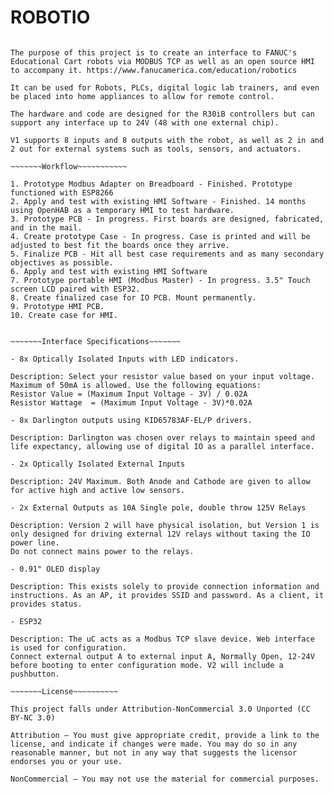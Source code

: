 # ROBOTIO

~~~~~~~Introduction~~~~~~~~~

The purpose of this project is to create an interface to FANUC's Educational Cart robots via MODBUS TCP as well as an open source HMI to accompany it. https://www.fanucamerica.com/education/robotics

It can be used for Robots, PLCs, digital logic lab trainers, and even be placed into home appliances to allow for remote control.

The hardware and code are designed for the R30iB controllers but can support any interface up to 24V (48 with one external chip).

V1 supports 8 inputs and 8 outputs with the robot, as well as 2 in and 2 out for external systems such as tools, sensors, and actuators.

~~~~~~~Workflow~~~~~~~~~~~

1. Prototype Modbus Adapter on Breadboard - Finished. Prototype functioned with ESP8266
2. Apply and test with existing HMI Software - Finished. 14 months using OpenHAB as a temporary HMI to test hardware.
3. Prototype PCB - In progress. First boards are designed, fabricated, and in the mail. 
4. Create prototype Case - In progress. Case is printed and will be adjusted to best fit the boards once they arrive.
5. Finalize PCB - Hit all best case requirements and as many secondary objectives as possible.
6. Apply and test with existing HMI Software
7. Prototype portable HMI (Modbus Master) - In progress. 3.5" Touch screen LCD paired with ESP32. 
8. Create finalized case for IO PCB. Mount permanently.
9. Prototype HMI PCB.
10. Create case for HMI. 


~~~~~~~Interface Specifications~~~~~~~

- 8x Optically Isolated Inputs with LED indicators. 

Description: Select your resistor value based on your input voltage. Maximum of 50mA is allowed. Use the following equations: 
Resistor Value = (Maximum Input Voltage - 3V) / 0.02A
Resistor Wattage  = (Maximum Input Voltage - 3V)*0.02A

- 8x Darlington outputs using KID65783AF-EL/P drivers.

Description: Darlington was chosen over relays to maintain speed and life expectancy, allowing use of digital IO as a parallel interface.

- 2x Optically Isolated External Inputs 

Description: 24V Maximum. Both Anode and Cathode are given to allow for active high and active low sensors. 

- 2x External Outputs as 10A Single pole, double throw 125V Relays

Description: Version 2 will have physical isolation, but Version 1 is only designed for driving external 12V relays without taxing the IO power line. 
Do not connect mains power to the relays.

- 0.91" OLED display

Description: This exists solely to provide connection information and instructions. As an AP, it provides SSID and password. As a client, it provides status.

- ESP32

Description: The uC acts as a Modbus TCP slave device. Web interface is used for configuration. 
Connect external output A to external input A, Normally Open, 12-24V before booting to enter configuration mode. V2 will include a pushbutton.

~~~~~~~License~~~~~~~~~~

This project falls under Attribution-NonCommercial 3.0 Unported (CC BY-NC 3.0)

Attribution — You must give appropriate credit, provide a link to the license, and indicate if changes were made. You may do so in any reasonable manner, but not in any way that suggests the licensor endorses you or your use.

NonCommercial — You may not use the material for commercial purposes.
